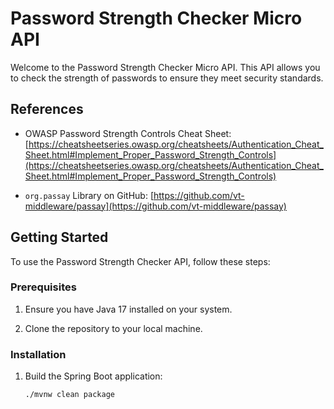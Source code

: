 # Password Strength Checker Micro API

Welcome to the Password Strength Checker Micro API. This API allows you to check the strength of passwords to ensure they meet security standards.

## References

- OWASP Password Strength Controls Cheat Sheet: [https://cheatsheetseries.owasp.org/cheatsheets/Authentication_Cheat_Sheet.html#Implement_Proper_Password_Strength_Controls](https://cheatsheetseries.owasp.org/cheatsheets/Authentication_Cheat_Sheet.html#Implement_Proper_Password_Strength_Controls)

- `org.passay` Library on GitHub: [https://github.com/vt-middleware/passay](https://github.com/vt-middleware/passay)

## Getting Started

To use the Password Strength Checker API, follow these steps:

### Prerequisites

1. Ensure you have Java 17 installed on your system.

2. Clone the repository to your local machine.

### Installation

1. Build the Spring Boot application:

   ```bash
   ./mvnw clean package

